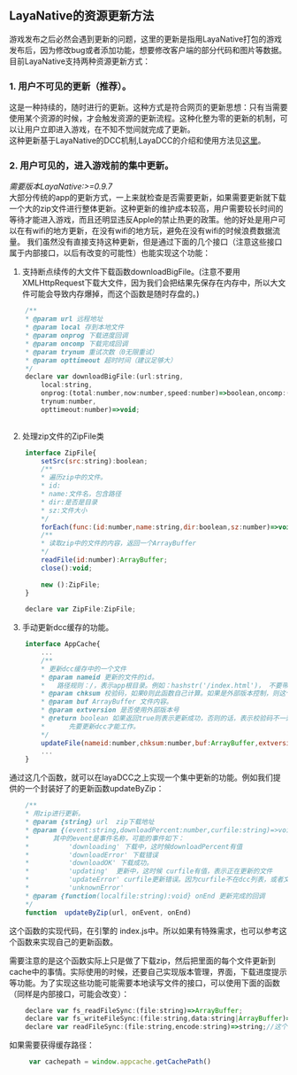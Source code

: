 ## LayaNative的资源更新方法
游戏发布之后必然会遇到更新的问题，这里的更新是指用LayaNative打包的游戏发布后，因为修改bug或者添加功能，想要修改客户端的部分代码和图片等数据。  
目前LayaNative支持两种资源更新方式：  

### 1. 用户不可见的更新（推荐）。  

这是一种持续的，随时进行的更新。这种方式是符合网页的更新思想：只有当需要使用某个资源的时候，才会触发资源的更新流程。这种化整为零的更新的机制，可以让用户立即进入游戏，在不知不觉间就完成了更新。  
这种更新基于LayaNative的DCC机制,LayaDCC的介绍和使用方法见[这里](
https://github.com/layabox/layaair-doc/tree/master/Chinese/LayaNative/LayaDcc_Tool)。

### 2. 用户可见的，进入游戏前的集中更新。  

*需要版本LayaNative:>=0.9.7*  
大部分传统的app的更新方式，一上来就检查是否需要更新，如果需要更新就下载一个大的zip文件进行整体更新。这种更新的维护成本较高，用户需要较长时间的等待才能进入游戏，而且还明显违反Apple的禁止热更的政策。他的好处是用户可以在有wifi的地方更新，在没有wifi的地方玩，避免在没有wifi的时候浪费数据流量。
我们虽然没有直接支持这种更新，但是通过下面的几个接口（注意这些接口属于内部接口，以后有改变的可能性）也能实现这个功能：  
1. 支持断点续传的大文件下载函数downloadBigFile。(注意不要用XMLHttpRequest下载大文件，因为我们会把结果先保存在内存中，所以大文件可能会导致内存爆掉，而这个函数是随时存盘的。)  
```javascript
    /**
    * @param url 远程地址
    * @param local 存到本地文件
    * @param onprog 下载进度回调
    * @param oncomp 下载完成回调
    * @param trynum 重试次数（0无限重试） 
    * @param opttimeout 超时时间（建议足够大）
    */
    declare var downloadBigFile:(url:string,
        local:string,
        onprog:(total:number,now:number,speed:number)=>boolean,oncomp:(curlret:number, httpret:number)=>void,
        trynum:number,
        opttimeout:number)=>void;
    
```
2. 处理zip文件的ZipFile类

```javascript
    interface ZipFile{
        setSrc(src:string):boolean;
        /**
        * 遍历zip中的文件。
        * id:
        * name:文件名，包含路径
        * dir:是否是目录
        * sz:文件大小
        */
        forEach(func:(id:number,name:string,dir:boolean,sz:number)=>void):void;
        /**
        * 读取zip中的文件的内容，返回一个ArrayBuffer
        */
        readFile(id:number):ArrayBuffer;
        close():void;
        
        new ():ZipFile;
    }
    
    declare var ZipFile:ZipFile;    
```
3. 手动更新dcc缓存的功能。  

```javascript
    interface AppCache{
        ...
        /**
        * 更新dcc缓存中的一个文件
        * @param nameid 更新的文件的id。
        *   路径规则：/，表示app根目录。例如：hashstr('/index.html')， 不要带参数，如果带参数的话-- hashstr('/aa/bb.html?ff=2') 会导致谁也找不到这个文件
        * @param chksum 校验码，如果0则此函数自己计算。如果是外部版本控制，则这个是hashstr后的版本号。
        * @param buf ArrayBuffer 文件内容。
        * @param extversion 是否使用外部版本号
        * @return boolean 如果返回true则表示更新成功，否则的话，表示校验码不一致，即
        *      先要更新dcc才能工作。
        */
        updateFile(nameid:number,chksum:number,buf:ArrayBuffer,extversion:boolean):boolean;        
        ...
    }
```

通过这几个函数，就可以在layaDCC之上实现一个集中更新的功能。例如我们提供的一个封装好了的更新函数updateByZip：
    
```javascript
    /**
    * 用zip进行更新。
    * @param {string} url  zip下载地址
    * @param {(event:string,downloadPercent:number,curfile:string)=>void} onEvent  事件的回调。
    *      其中的event是事件名称，可能的事件如下：
    *          'downloading' 下载中，这时候downloadPercent有值
    *          'downloadError' 下载错误
    *          'downloadOK' 下载成功。
    *          'updating'  更新中，这时候 curfile有值，表示正在更新的文件
    *          'updateError' curfile更新错误。因为curfile不在dcc列表，或者文件内容与dcc内容不一致。少量更新错误可以忽略，因为在实际使用的时候还是会下载
    *          'unknownError' 
    * @param {function(localfile:string):void} onEnd 更新完成的回调
    */
    function  updateByZip(url, onEvent, onEnd)
```
这个函数的实现代码，在引擎的 index.js中。所以如果有特殊需求，也可以参考这个函数来实现自己的更新函数。
    
需要注意的是这个函数实际上只是做了下载zip，然后把里面的每个文件更新到cache中的事情。实际使用的时候，还要自己实现版本管理，界面，下载进度提示等功能。为了实现这些功能可能需要本地读写文件的接口，可以使用下面的函数（同样是内部接口，可能会改变）：
    
```javascript
    declare var fs_readFileSync:(file:string)=>ArrayBuffer;    
    declare var fs_writeFileSync:(file:string,data:string|ArrayBuffer)=>boolean;
    declare var readFileSync:(file:string,encode:string)=>string;//这个直接返回字符串。
```    
如果需要获得缓存路径：
    
```javascript
     var cachepath = window.appcache.getCachePath()
```
